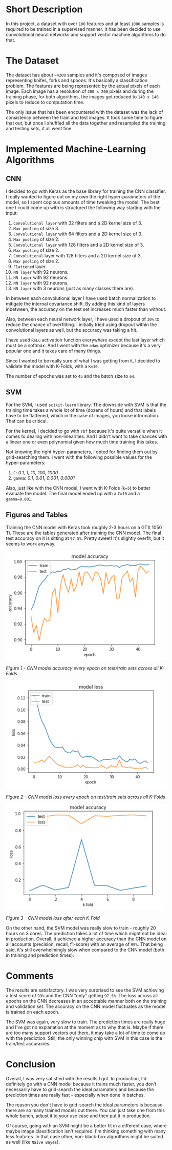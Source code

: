 # Short Description

In this project, a dataset with over `100` features and at least `1000` samples is required to be trained in a supervised manner. It has been decided to use convolutional neural networks and support vector machine algorithms to do that.

# The Dataset

The dataset has about `~4200` samples and it's composed of images representing knifes, forks and spoons. It's basically a classification problem. The features are being represented by the actual pixels of each image. Each image has a resolution of `200 x 200` pixels and during the training phase, for both algorithms, the images get reduced to `140 x 140` pixels to reduce to computation time.

The only issue that has been encountered with the dataset was the lack of consistency between the train and test images. It took some time to figure that out, but once I shuffled all the data together and resampled the training and testing sets, it all went fine.

# Implemented Machine-Learning Algorithms

## CNN

I decided to go with Keras as the base library for training the CNN classifier. I really wanted to figure out on my own the right hyper-parameters of the model, so I spent copious amounts of time tweaking the model. The best one I could come up with is structured the following way starting with the input:

1. `Convolutional layer` with 32 filters and a 2D kernel size of 3.
1. `Max pooling` of size 3.
1. `Convolutional layer` with 64 filters and a 2D kernel size of 3.
1. `Max pooling` of size 2.
1. `Convolutional layer` with 128 filters and a 2D kernel size of 3.
1. `Max pooling` of size 2.
1. `Convolutional` layer with 128 filters and a 2D kernel size of 3.
1. `Max pooling` of size 2.
1. `Flattened` layer.
1. `NN layer` with 92 neurons.
1. `NN layer` with 92 neurons.
1. `NN layer` with 92 neurons.
1. `NN layer` with 3 neurons (just as many classes there are).

In between each convolutional layer I have used batch normalization to mitigate the internal covariance shift. By adding this kind of layers inbetween, the accuracy on the test set increases much faster than without.

Also, between each neural network layer, I have used a dropout of `30%` to reduce the chance of overfitting. I initially tried using dropout within the convolutional layers as well, but the accuracy was taking a hit.

I have used `ReLu` activation function everywhere except the last layer which must be a softmax. And I went with the `adam` optimizer because it's a very popular one and it takes care of many things.

Since I wanted to be really sure of what I was getting from it, I decided to validate the model with K-Folds, with a `K=10`.

The number of epochs was set to `45` and the batch size to `64`.

## SVM

For the SVM, I used `scikit-learn` library. The downside with SVM is that the training time takes a whole lot of time (dozens of hours) and that labels have to be flattened, which in the case of images, you loose information. That can be critical.

For the kernel, I decided to go with `rbf` because it's quite versatile when it comes to dealing with non-linearities. And I didn't want to take chances with a linear one or even polynomial given how much time training this takes.

Not knowing the right hyper-parameters, I opted for finding them out by grid-searching them. I went with the following possible values for the hyper-parameters:

1. `C`: *0.1, 1, 10, 100, 1000*
1. `gamma`: *0.1, 0.01, 0.001, 0.0001*

Also, just like with the CNN model, I went with K-Folds (`k=5`) to better evaluate the model. The final model ended up with a `C=10` and a `gamma=0.001`.

## Figures and Tables

Training the CNN model with Keras took roughly 2-3 hours on a GTX 1050 Ti. 
These are the tables generated after training the CNN model. The final test accuracy on it is sitting at `97.5%`. Pretty sweet! It's slightly overfit, but it seems to work anyway.

![](pics/cnn_accuracy_testtrain.PNG)

*Figure 1 - CNN model accuracy every epoch on test/train sets across all K-Folds*

![](pics/cnn_loss_testtrain.PNG)

*Figure 2 - CNN model loss every epoch on test/train sets across all K-Folds*

![](pics/cnn_kfolds.PNG)

*Figure 3 - CNN model loss after each K-Fold*

On the other hand, the SVM model was really slow to train - roughly 20 hours on 3 cores. The prediction takes a lot of time which might not be ideal in production. Overall, it achieved a higher accuracy than the CNN model on all accounts (precision, recall, f1-score) with an average of `99%`. That being said, it's still overwhelmingly slow when compared to the CNN model (both in training and prediction times).

# Comments

The results are satisfactory. I was very surprised to see the SVM achieving a test score of `99%` and the CNN "only" getting `97.5%`. The loss across all epochs on the CNN decreases in an acceptable manner both on the training and validation set. The accuracy on the CNN model fluctuates as the model is trained on each epoch.

The SVM was again, very slow to train. The prediction times are really huge and I've got no explanation at the moment as to why that is. Maybe if there are too many support vectors out there, it may take a lot of time to come up with the prediction. Still, the only winning chip with SVM in this case is the train/test accuracies. 

# Conclusion

Overall, I was very satisfied with the results I got. In production, I'd definitely go with a CNN model because it trains much faster, you don't necessarily have to grid-search the ideal paramaters and because the prediction times are really fast - especially when done in batches. 

The reason you don't have to grid-search the ideal parameters is because there are so many trained models out there. You can just take one from this whole bunch, adjust it to your use case and then put it in production. 

Of course, going with an SVM might be a better fit in a different case, where maybe image classification isn't required. I'm thinking something with many less features. In that case other, non-black-box algorithms might be suited as well (like `Naive Bayes`).